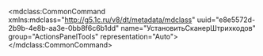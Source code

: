 <?xml version="1.0" encoding="UTF-8"?>
<mdclass:CommonCommand xmlns:mdclass="http://g5.1c.ru/v8/dt/metadata/mdclass" uuid="e8e5572d-2b9b-4e8b-aa3e-0bb8f6c6b1dd" name="УстановитьСканерШтрихкодов" group="ActionsPanelTools" representation="Auto">
  <synonym key="ru" value="Установить программу работы со сканером"/>
  <commandParameterType/>
  <toolTip key="ru" value="Установить компоненту для работы со сканером штрихкодов"/>
</mdclass:CommonCommand>
